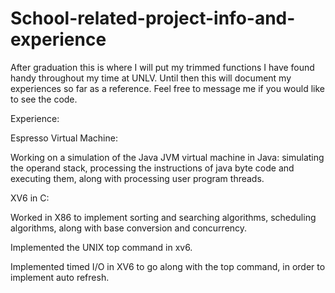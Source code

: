 # School-related-project-info-and-experience

After graduation this is where I will put my trimmed functions I have found handy throughout my time at UNLV.
Until then this will document my experiences so far as a reference. Feel free to message me if you would like to see the code.

Experience:

Espresso Virtual Machine:

Working on a simulation of the Java JVM virtual machine in Java: simulating the operand stack, processing the instructions of java byte code and executing them, along with processing user program threads.

XV6 in C:

Worked in X86 to implement sorting and searching algorithms, scheduling algorithms, along with base conversion and concurrency.

Implemented the UNIX top command in xv6.

Implemented timed I/O in XV6 to go along with the top command, in order to implement auto refresh.
